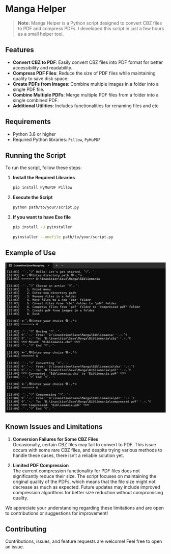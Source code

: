 # Manga Helper

> **Note:** Manga Helper is a Python script designed to convert CBZ files to PDF and compress PDFs. I developed this script in just a few hours as a small helper tool.

## Features

- **Convert CBZ to PDF**: Easily convert CBZ files into PDF format for better accessibility and readability.
- **Compress PDF Files**: Reduce the size of PDF files while maintaining quality to save disk space.
- **Create PDFs from Images**: Combine multiple images in a folder into a single PDF file.
- **Combine Multiple PDFs**: Merge multiple PDF files from a folder into a single combined PDF.
- **Additional Utilities**: Includes functionalities for renaming files and etc

## Requirements

- Python 3.8 or higher
- Required Python libraries: `Pillow`, `PyMuPDF`

## Running the Script

To run the script, follow these steps:

1. **Install the Required Libraries**

   ```bash
   pip install PyMuPDF Pillow
   ```
2. **Execute the Script**

   ```bash
   python path/to/your/script.py
   ```
3. **If you want to have Exe file**
   ```bash
   pip install -U pyinstaller
   ```

   ```bash
   pyinstaller --onefile path/to/your/script.py
   ```

## Example of Use

![Example of Use](example_of_use.png)

## Known Issues and Limitations

1. **Conversion Failures for Some CBZ Files**  
   Occasionally, certain CBZ files may fail to convert to PDF. This issue occurs with some rare CBZ files, and despite trying various methods to handle these cases, there isn’t a reliable solution yet.

2. **Limited PDF Compression**  
   The current compression functionality for PDF files does not significantly reduce their size. The script focuses on maintaining the original quality of the PDFs, which means that the file size might not decrease as much as expected. Future updates may include improved compression algorithms for better size reduction without compromising quality.

We appreciate your understanding regarding these limitations and are open to contributions or suggestions for improvement!

## Contributing
Contributions, issues, and feature requests are welcome! Feel free to open an issue.
